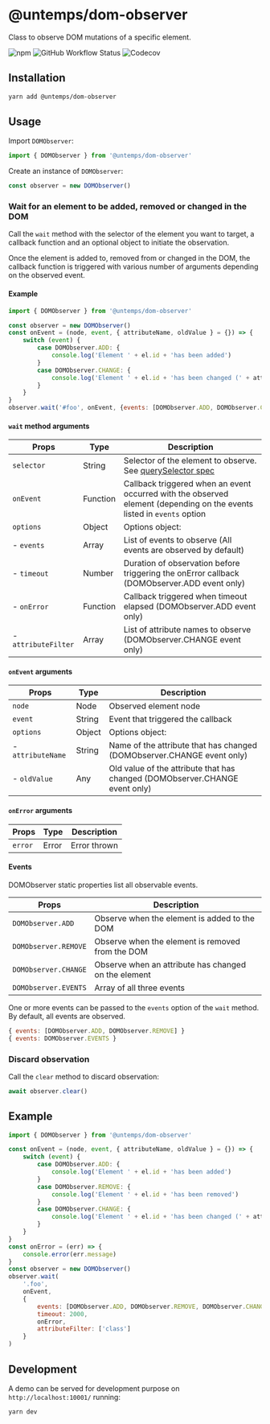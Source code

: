 # @untemps/dom-observer

Class to observe DOM mutations of a specific element.

![npm](https://img.shields.io/npm/v/@untemps/dom-observer?style=for-the-badge)
![GitHub Workflow Status](https://img.shields.io/github/workflow/status/untemps/dom-observer/deploy?style=for-the-badge)
![Codecov](https://img.shields.io/codecov/c/github/untemps/dom-observer?style=for-the-badge)

## Installation

```bash
yarn add @untemps/dom-observer
```

## Usage

Import `DOMObserver`:

```javascript
import { DOMObserver } from '@untemps/dom-observer'
```

Create an instance of `DOMObserver`:

```javascript
const observer = new DOMObserver()
```

### Wait for an element to be added, removed or changed in the DOM

Call the `wait` method with the selector of the element you want to target, a callback function and an optional object to initiate the observation.

Once the element is added to, removed from or changed in the DOM, the callback function is triggered with various number of arguments depending on the observed event.

#### Example

```javascript
import { DOMObserver } from '@untemps/dom-observer'

const observer = new DOMObserver()
const onEvent = (node, event, { attributeName, oldValue } = {}) => {
	switch (event) {
		case DOMObserver.ADD: {
			console.log('Element ' + el.id + 'has been added')
		}
		case DOMObserver.CHANGE: {
			console.log('Element ' + el.id + 'has been changed (' + attributeName + ')')
		}
	}
}
observer.wait('#foo', onEvent, {events: [DOMObserver.ADD, DOMObserver.CHANGE]})
```

#### `wait` method arguments

| Props                | Type       | Description                                                                                                                              |
| -------------------- | ---------- | ---------------------------------------------------------------------------------------------------------------------------------------- |
| `selector`           | String     | Selector of the element to observe. See [querySelector spec](https://developer.mozilla.org/en-US/docs/Web/API/Document/querySelector)    |
| `onEvent`            | Function   | Callback triggered when an event occurred with the observed element (depending on the events listed in `events` option                   |
| `options        `    | Object     | Options object:                                                                                                                          |
| - `events`           | Array      | List of events to observe (All events are observed by default)                                                                           |
| - `timeout`          | Number     | Duration of observation before triggering the onError callback  (DOMObserver.ADD event only)                                             |
| - `onError`          | Function   | Callback triggered when timeout elapsed (DOMObserver.ADD event only)                                                                     |
| - `attributeFilter`  | Array      | List of attribute names to observe (DOMObserver.CHANGE event only)                                                                       |

#### `onEvent` arguments

| Props              | Type     | Description                                                                                                                                  |
| ------------------ | -------- | -------------------------------------------------------------------------------------------------------------------------------------------- |
| `node`             | Node     | Observed element node                                                                                                                        |
| `event`            | String   | Event that triggered the callback                                                                                                            |
| `options        `  | Object   | Options object:                                                                                                                              |
| - `attributeName`  | String   | Name of the attribute that has changed (DOMObserver.CHANGE event only)                                                                       |
| - `oldValue`       | Any      | Old value of the attribute that has changed (DOMObserver.CHANGE event only)                                                                  |

#### `onError` arguments

| Props              | Type     | Description                                                                                                                                  |
| ------------------ | -------- | -------------------------------------------------------------------------------------------------------------------------------------------- |
| `error`            | Error    | Error thrown                                                                                                                                 |

#### Events

DOMObserver static properties list all observable events.

| Props                 | Description                                                                                                                                          |
| --------------------- | ---------------------------------------------------------------------------------------------------------------------------------------------------- |
| `DOMObserver.ADD`     | Observe when the element is added to the DOM                                                                                                         |
| `DOMObserver.REMOVE`  | Observe when the element is removed from the DOM                                                                                                     |
| `DOMObserver.CHANGE`  | Observe when an attribute has changed on the element                                                                                                 |
| `DOMObserver.EVENTS`  | Array of all three events                                                                                                                            |

One or more events can be passed to the `events` option of the  `wait` method. By default, all events are observed.

```javascript
{ events: [DOMObserver.ADD, DOMObserver.REMOVE] }
{ events: DOMObserver.EVENTS }
```

### Discard observation

Call the `clear` method to discard observation:

```javascript
await observer.clear()
```

## Example

```javascript
import { DOMObserver } from '@untemps/dom-observer'

const onEvent = (node, event, { attributeName, oldValue } = {}) => {
	switch (event) {
		case DOMObserver.ADD: {
			console.log('Element ' + el.id + 'has been added')
		}
		case DOMObserver.REMOVE: {
			console.log('Element ' + el.id + 'has been removed')
		}
		case DOMObserver.CHANGE: {
			console.log('Element ' + el.id + 'has been changed (' + attributeName + ')')
		}
	}
}
const onError = (err) => {
	console.error(err.message)
}
const observer = new DOMObserver()
observer.wait(
    '.foo',
    onEvent,
    {
    	events: [DOMObserver.ADD, DOMObserver.REMOVE, DOMObserver.CHANGE],
        timeout: 2000,
        onError,
        attributeFilter: ['class']
    }
)
```

## Development

A demo can be served for development purpose on `http://localhost:10001/` running:

```
yarn dev
```
